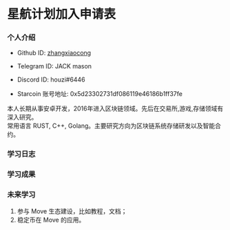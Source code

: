 

# 星航计划加入申请表

### 个人介绍

* Github ID: [zhangxiaocong](https://github.com/zhangxiaocong)

* Telegram ID: JACK mason

* Discord ID: houzi#6446

* Starcoin 账号地址: 0x5d23302731df086119e46186b1ff37fe

本人长期从事安卓开发，2016年进入区块链领域。先后在交易所,游戏,存储领域有深入研究。  
常用语言 RUST, C++, Golang。主要研究方向为区块链系统存储研发以及智能合约。

### 学习日志


### 学习成果


### 未来学习

1. 参与 Move 生态建设，比如教程，文档；
2. 稳定币在 Move 的应用。
